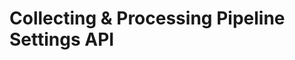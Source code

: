 # Collecting & Processing Pipeline Settings API

<div id='redoc-container'>
</div>
<script>
    (function() {
        Redoc.init('/_static/api/platform_tracker_settings_authorized_api.json', {}, document.getElementById('redoc-container'), () => {window.prepareRedocMenu ? window.prepareRedocMenu() : setTimeout(()=>{window.prepareRedocMenu()}, 2000)});
    })();
</script>
